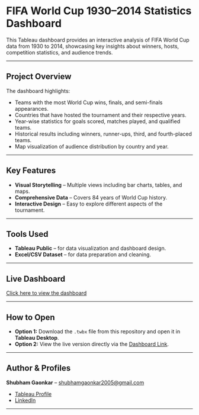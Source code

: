 # FIFA World Cup 1930–2014 Statistics Dashboard

This Tableau dashboard provides an interactive analysis of FIFA World Cup data from 1930 to 2014, showcasing key insights about winners, hosts, competition statistics, and audience trends.

---

## Project Overview
The dashboard highlights:
- Teams with the most World Cup wins, finals, and semi-finals appearances.
- Countries that have hosted the tournament and their respective years.
- Year-wise statistics for goals scored, matches played, and qualified teams.
- Historical results including winners, runner-ups, third, and fourth-placed teams.
- Map visualization of audience distribution by country and year.

---

## Key Features
- **Visual Storytelling** – Multiple views including bar charts, tables, and maps.
- **Comprehensive Data** – Covers 84 years of World Cup history.
- **Interactive Design** – Easy to explore different aspects of the tournament.

---

## Tools Used
- **Tableau Public** – for data visualization and dashboard design.
- **Excel/CSV Dataset** – for data preparation and cleaning.

---

## Live Dashboard
[Click here to view the dashboard](https://public.tableau.com/views/Book1_17565388278020/Dashboard1?:language=en-US&:sid=&:redirect=auth&:display_count=n&:origin=viz_share_link)

---

## How to Open
- **Option 1:** Download the `.twbx` file from this repository and open it in **Tableau Desktop**.  
- **Option 2:** View the live version directly via the [Dashboard Link](https://public.tableau.com/views/Book1_17565388278020/Dashboard1?:language=en-US&:sid=&:redirect=auth&:display_count=n&:origin=viz_share_link).

---

## Author & Profiles
**Shubham Gaonkar** – shubhamgaonkar2005@gmail.com  
- [Tableau Profile](https://public.tableau.com/app/profile/shubham.gaonkar)  
- [LinkedIn](https://www.linkedin.com/in/shubhamgaonkar2005)

---

